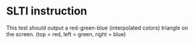 # SLTI instruction

This test should output a red-green-blue (interpolated colors)
triangle on the screen. (top = red, left = green, right = blue)
